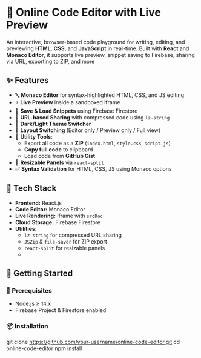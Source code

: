 # 📝 Online Code Editor with Live Preview
An interactive, browser-based code playground for writing, editing, and previewing **HTML**, **CSS**, and **JavaScript** in real-time. Built with **React** and **Monaco Editor**, it supports live preview, snippet saving to Firebase, sharing via URL, exporting to ZIP, and more

## ✨ Features
- 🔤 **Monaco Editor** for syntax-highlighted HTML, CSS, and JS editing
- ⚡ **Live Preview** inside a sandboxed iframe
- 💾 **Save & Load Snippets** using Firebase Firestore
- 🔗 **URL-based Sharing** with compressed code using `lz-string`
- 🎨 **Dark/Light Theme Switcher**
- 🔄 **Layout Switching** (Editor only / Preview only / Full view)
- 🧰 **Utility Tools**:
  - Export all code as a **ZIP** (`index.html`, `style.css`, `script.js`)
  - **Copy full code** to clipboard
  - Load code from **GitHub Gist**
- 🔀 **Resizable Panels** via `react-split`
- ✅ **Syntax Validation** for HTML, CSS, JS using Monaco options

## 🧰 Tech Stack

- **Frontend:** React.js
- **Code Editor:** Monaco Editor
- **Live Rendering:** iframe with `srcDoc`
- **Cloud Storage:** Firebase Firestore
- **Utilities:**
  - `lz-string` for compressed URL sharing
  - `JSZip` & `file-saver` for ZIP export
  - `react-split` for resizable panels
  - 
## 🚀 Getting Started
### 🔧 Prerequisites
- Node.js ≥ 14.x
- Firebase Project & Firestore enabled

### 📦 Installation
git clone https://github.com/your-username/online-code-editor.git
cd online-code-editor
npm install
